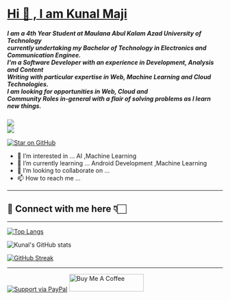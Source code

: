 # [ Hi 👋 , I am Kunal Maji](http://# " Hi, I am Buddhadeb Karmakar")
##### I am a 4th Year Student at Maulana Abul Kalam Azad University of Technology </br>currently undertaking my Bachelor of Technology in Electronics and Communication Enginee.</br> I'm a Software Developer with an experience in Development, Analysis and Content</br> Writing with particular expertise in Web, Machine Learning and Cloud Technologies.</br> I am looking for opportunities in Web, Cloud and </br>Community Roles in-general with a flair of solving problems as I learn new things.
![](https://cdn.hashnode.com/res/hashnode/image/upload/v1621705542437/4shUyEk2t.gif)
</br>
![](https://komarev.com/ghpvc/?username=Kunal-Maji&color=dc143c)


[![Star on GitHub](https://img.shields.io/github/followers/Kunal-Maji?style=social)](https://github.com/Kunal-Maji)





- 👀 I’m interested in ...  AI ,Machine Learning 
- 🌱 I’m currently learning ... Android Development ,Machine Learning
- 💞 I’m looking to collaborate on ...
- 📫 How to reach me ...

------------


## 🔴 Connect with me here 👇🏻


------------








[![Top Langs](https://github-readme-stats.vercel.app/api/top-langs/?username=Kunal-Maji&layout=compact)](https://github.com/Kunal-Maji/github-readme-stats)


![Kunal's GitHub stats](https://github-readme-stats.vercel.app/api?username=Kunal-Maji&show_icons=true&theme=radical)

[![GitHub Streak](https://github-readme-streak-stats.herokuapp.com/?user=Kunal-Maji&currStreakNum=2FD3EB&fire=pink&sideLabels=F00)](https://git.io/streak-stats)

------------

[![Support via PayPal](https://cdn.rawgit.com/twolfson/paypal-github-button/1.0.0/dist/button.svg)](https://www.paypal.me/USERNAME/)
<a href="#" target="_blank"><img src="https://cdn.buymeacoffee.com/buttons/default-orange.png" alt="Buy Me A Coffee" height="41" width="174"></a>
